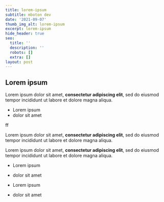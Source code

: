 ```yaml
---
title: lorem-ipsum
subtitle: mboton dev
date: '2021-09-07'
thumb_img_alt: lorem-ipsum
excerpt: lorem-ipsum
hide_header: true
seo:
  title: ''
  description: ''
  robots: []
  extra: []
layout: post
---
```

## Lorem ipsum

Lorem ipsum dolor sit amet, **consectetur adipiscing elit**, sed do eiusmod tempor incididunt ut labore et dolore magna aliqua.

*   Lorem ipsum
*   dolor sit amet

ff

Lorem ipsum dolor sit amet, **consectetur adipiscing elit**, sed do eiusmod tempor incididunt ut labore et dolore magna aliqua.



Lorem ipsum dolor sit amet, **consectetur adipiscing elit**, sed do eiusmod tempor incididunt ut labore et dolore magna aliqua.



*   Lorem ipsum

*   dolor sit amet

<!---->

*   Lorem ipsum

*   dolor sit amet
